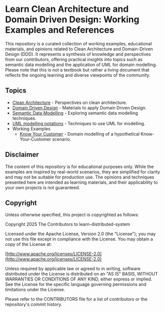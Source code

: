 # Learn Clean Architecture and Domain Driven Design: Working Examples and References

This repository is a curated collection of working examples, educational materials, and opinions related to Clean Architecture and Domain-Driven Design (DDD). It represents a synthesis of knowledge and perspectives from our contributors, offering practical insights into topics such as semantic data modelling and the application of UML for domain modelling. Please note that this is not a textbook but rather a living document that reflects the ongoing learning and diverse viewpoints of the community.

## Topics

* [Clean Architecture](./topics/clean.md) - Perspectives on clean architecture.
* [Domain Driven Design](./topics/domain.md) - Materials to apply Domain Driven Design.
* [Semantic Data Modelling](./topics/semantic.md) - Exploring semantic data modelling techniques.
* [UML modelling notations](./topics/uml.md) - Techniques to use UML for modelling.
* Working Examples
  * [Know Your Customer](./examples/kyc.md) - Domain modelling of a hypothetical Know-Your-Customer scenario.

## Disclaimer

The content of this repository is for educational purposes only. While the examples are inspired by real-world scenarios, they are simplified for clarity and may not be suitable for production use. The opinions and techniques presented here are intended as learning materials, and their applicability to your own projects is not guaranteed.

## Copyright

Unless otherwise specified, this project is copyrighted as follows:

Copyright 2025 The Contributors to learn-distributed-system

Licensed under the Apache License, Version 2.0 (the "License"); you may not use this file except in compliance with the License. You may obtain a copy of the License at:

[http://www.apache.org/licenses/LICENSE-2.0](http://www.apache.org/licenses/LICENSE-2.0)

Unless required by applicable law or agreed to in writing, software distributed under the License is distributed on an "AS IS" BASIS, WITHOUT WARRANTIES OR CONDITIONS OF ANY KIND, either express or implied. See the License for the specific language governing permissions and limitations under the License.

Please refer to the CONTRIBUTORS file for a list of contributors or the repository's commit history.
